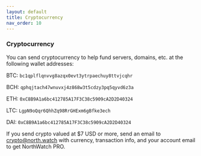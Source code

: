 ```yaml
---
layout: default
title: Cryptocurrency
nav_order: 10
---
```

### Cryptocurrency
You can send cryptocurrency to help fund servers, domains, etc. at the following wallet addresses:


BTC: `bc1qplflqnvvg8azqx0evt3ytrpaechuy8ttvjcqhr`

BCH: `qphqjtach47wnuvxj4z868w3t5cdzy3pq5qyvd6z3a`

ETH: `0xC8B9A1a6bc412785A17F3C38c5909cA2D2D40324`

LTC: `LgpN9oQqr6QhhZq98RrGHExm6gBfke3ech`

DAI: `0xC8B9A1a6bc412785A17F3C38c5909cA2D2D40324`


If you send crypto valued at $7 USD or more, send an email to crypto@north.watch with currency, transaction info, and your account email to get NorthWatch PRO.
